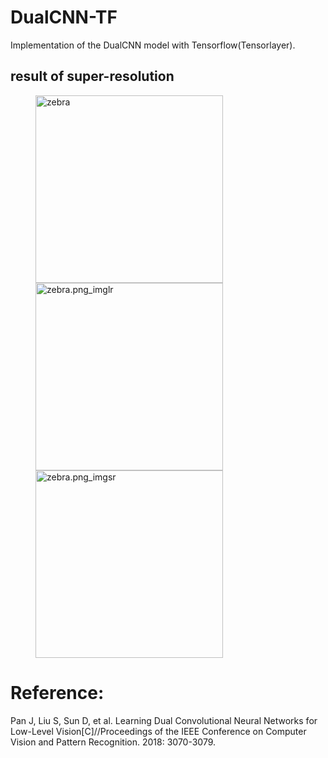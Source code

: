# DualCNN-TF
Implementation of the DualCNN model with Tensorflow(Tensorlayer).

## result of super-resolution
<figure class="third">
    <img src="https://github.com/galad-loth/DualCNN-TF/blob/master/data/test/sr/zebra.png"  title="zebra" width="300" >
    <img src="https://github.com/galad-loth/DualCNN-TF/blob/master/test_result/sr/zebra.png_imglr.png"  title="zebra.png_imglr" width="300" >
    <img src="https://github.com/galad-loth/DualCNN-TF/blob/master/test_result/sr/zebra.png_imgsr.png"  title="zebra.png_imgsr" width="300" >
</figure>


# Reference:

Pan J, Liu S, Sun D, et al. Learning Dual Convolutional Neural Networks for Low-Level Vision[C]//Proceedings of the IEEE Conference on Computer Vision and Pattern Recognition. 2018: 3070-3079.
